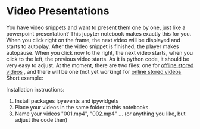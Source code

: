# Video Presentations

You have video snippets and want to present them one by one, just like a powerpoint presentation?
This jupyter notebook makes exactly this for you. 
When you click right on the frame, the next video will be displayed and starts to autoplay. After the video snippet is finished, the player makes autopause. When you click now to the right, the next video starts, when you click to the left, the previous video starts. 
As it is python code, it should be very easy to adjust.
At the moment, there are two files: one for [offline stored videos](video_presentation_offline.ipynb) , and there will be one (not yet working) for [online stored videos](video_presentation_online_try.ipynb)
Short example:



Installation instructions:
1. Install packages ipyevents and ipywidgets 
2. Place your videos in the same folder to this notebooks.
3. Name your videos "001.mp4", "002.mp4" ... (or anything you like, but adjust the code then)

